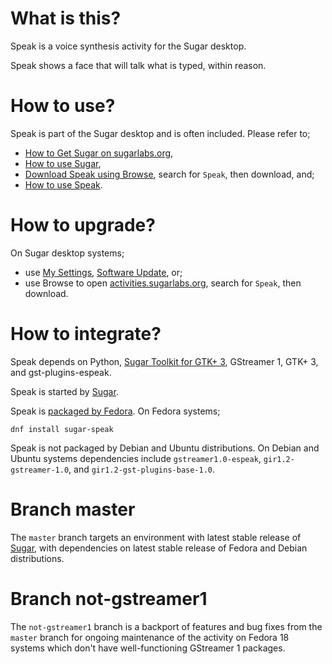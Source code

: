 What is this?
=============

Speak is a voice synthesis activity for the Sugar desktop.

Speak shows a face that will talk what is typed, within reason.

How to use?
===========

Speak is part of the Sugar desktop and is often included.  Please refer to;

* [How to Get Sugar on sugarlabs.org](https://sugarlabs.org/),
* [How to use Sugar](https://help.sugarlabs.org/),
* [Download Speak using Browse](https://activities.sugarlabs.org/), search for `Speak`, then download, and;
* [How to use Speak](https://help.sugarlabs.org/en/speak.html).

How to upgrade?
===============

On Sugar desktop systems;
* use [My Settings](https://help.sugarlabs.org/en/my_settings.html), [Software Update](https://help.sugarlabs.org/en/my_settings.html#software-update), or;
* use Browse to open [activities.sugarlabs.org](https://activities.sugarlabs.org/), search for `Speak`, then download.

How to integrate?
=================

Speak depends on Python, [Sugar Toolkit for GTK+ 3](https://github.com/sugarlabs/sugar-toolkit-gtk3), GStreamer 1, GTK+ 3, and gst-plugins-espeak.

Speak is started by [Sugar](https://github.com/sugarlabs/sugar).

Speak is [packaged by Fedora](https://src.fedoraproject.org/rpms/sugar-speak).  On Fedora systems;

```
dnf install sugar-speak
```

Speak is not packaged by Debian and Ubuntu distributions.  On Debian
and Ubuntu systems dependencies include `gstreamer1.0-espeak`,
`gir1.2-gstreamer-1.0`, and `gir1.2-gst-plugins-base-1.0`.

Branch master
=============

The `master` branch targets an environment with latest stable release
of [Sugar](https://github.com/sugarlabs/sugar), with dependencies on
latest stable release of Fedora and Debian distributions.

Branch not-gstreamer1
=====================

The `not-gstreamer1` branch is a backport of features and bug fixes
from the `master` branch for ongoing maintenance of the activity on
Fedora 18 systems which don't have well-functioning GStreamer 1
packages.
